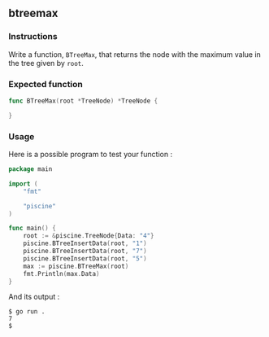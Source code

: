 ## btreemax

### Instructions

Write a function, `BTreeMax`, that returns the node with the maximum value in the tree given by `root`.

### Expected function

```go
func BTreeMax(root *TreeNode) *TreeNode {

}
```

### Usage

Here is a possible program to test your function :

```go
package main

import (
	"fmt"

	"piscine"
)

func main() {
	root := &piscine.TreeNode{Data: "4"}
	piscine.BTreeInsertData(root, "1")
	piscine.BTreeInsertData(root, "7")
	piscine.BTreeInsertData(root, "5")
	max := piscine.BTreeMax(root)
	fmt.Println(max.Data)
}
```

And its output :

```console
$ go run .
7
$
```
